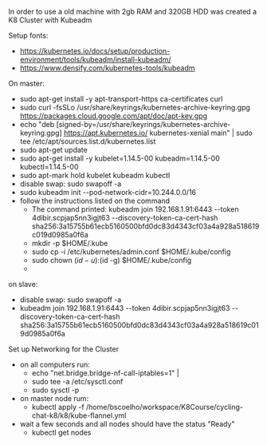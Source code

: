 In order to use a old machine with 2gb RAM and 320GB HDD was created a K8 Cluster with Kubeadm

Setup fonts:
* https://kubernetes.io/docs/setup/production-environment/tools/kubeadm/install-kubeadm/
* https://www.densify.com/kubernetes-tools/kubeadm


On master:
* sudo apt-get install -y apt-transport-https ca-certificates curl
* sudo curl -fsSLo /usr/share/keyrings/kubernetes-archive-keyring.gpg https://packages.cloud.google.com/apt/doc/apt-key.gpg
* echo "deb [signed-by=/usr/share/keyrings/kubernetes-archive-keyring.gpg] https://apt.kubernetes.io/ kubernetes-xenial main" | sudo tee /etc/apt/sources.list.d/kubernetes.list
* sudo apt-get update
* sudo apt-get install -y kubelet=1.14.5-00 kubeadm=1.14.5-00 kubectl=1.14.5-00
* sudo apt-mark hold kubelet kubeadm kubectl
* disable swap: sudo swapoff -a
* sudo kubeadm init --pod-network-cidr=10.244.0.0/16
* follow the instructions listed on the command
  * The command printed: kubeadm join 192.168.1.91:6443 --token 4dibir.scpjap5nn3igjt63 --discovery-token-ca-cert-hash sha256:3a15755b61ecb5160500bfd0dc83d4343cf03a4a928a518619c019d0985a0f6a
  * mkdir -p $HOME/.kube 
  * sudo cp -i /etc/kubernetes/admin.conf $HOME/.kube/config 
  * sudo chown $(id -u):$(id -g) $HOME/.kube/config
  * 

on slave:
* disable swap: sudo swapoff -a
* kubeadm join 192.168.1.91:6443 --token 4dibir.scpjap5nn3igjt63 --discovery-token-ca-cert-hash sha256:3a15755b61ecb5160500bfd0dc83d4343cf03a4a928a518619c019d0985a0f6a


Set up Networking for the Cluster
* on all computers run: 
  * echo "net.bridge.bridge-nf-call-iptables=1" |
  * sudo tee -a /etc/sysctl.conf
  * sudo sysctl -p
* on master node rum:
  * kubectl apply -f /home/bscoelho/workspace/K8Course/cycling-chat-k8/k8/kube-flannel.yml
* wait a few seconds and all nodes should have the status "Ready"
  * kubectl get nodes
